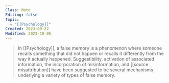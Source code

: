 ```yaml
---
Class: Note
Editing: false
Topic:
  - "[[Psychology]]"
Created: 2023-09-22
Modified: 2023-10-05
---
```


> In [[Psychology]], a false memory is a phenomenon where someone recalls something that did not happen or recalls it differently from the way it actually happened. Suggestibility, activation of associated information, the incorporation of misinformation, and [[source misattribution]] have been suggested to be several mechanisms underlying a variety of types of false memory.
